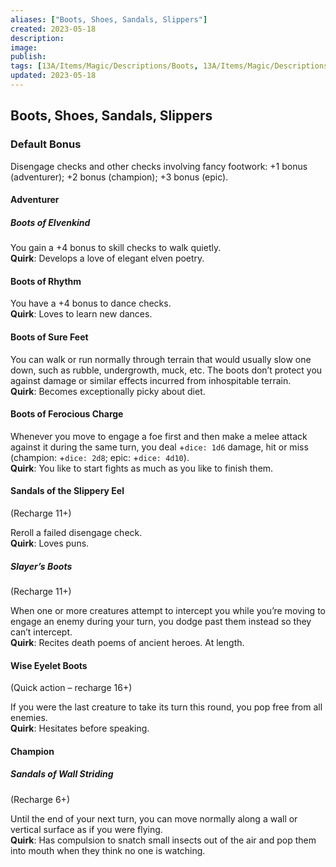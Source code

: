 ```yaml
---
aliases: ["Boots, Shoes, Sandals, Slippers"]
created: 2023-05-18
description: 
image: 
publish: 
tags: [13A/Items/Magic/Descriptions/Boots, 13A/Items/Magic/Descriptions/Shoes, 13A/Items/Magic/Descriptions/Sandals, 13A/Items/Magic/Descriptions/Slippers]
updated: 2023-05-18
---
```


## Boots, Shoes, Sandals, Slippers

### Default Bonus

Disengage checks and other checks involving fancy footwork: +1 bonus (adventurer); +2 bonus (champion); +3 bonus (epic).

#### Adventurer

##### Boots of Elvenkind

You gain a +4 bonus to skill checks to walk quietly.  
**Quirk**: Develops a love of elegant elven poetry.

#### Boots of Rhythm

You have a +4 bonus to dance checks.  
**Quirk**: Loves to learn new dances.

#### Boots of Sure Feet

You can walk or run normally through terrain that would usually slow one down, such as rubble, undergrowth, muck, etc. The boots don’t protect you against damage or similar effects incurred from inhospitable terrain.  
**Quirk**: Becomes exceptionally picky about diet.

#### Boots of Ferocious Charge

Whenever you move to engage a foe first and then make a melee attack against it during the same turn, you deal +`dice: 1d6` damage, hit or miss (champion: +`dice: 2d8`; epic: +`dice: 4d10`).  
**Quirk**: You like to start fights as much as you like to finish them.

#### Sandals of the Slippery Eel

(Recharge 11+)

Reroll a failed disengage check.  
**Quirk**: Loves puns.

##### Slayer’s Boots

(Recharge 11+)

When one or more creatures attempt to intercept you while you’re moving to engage an enemy during your turn, you dodge past them instead so they can’t intercept.  
**Quirk**: Recites death poems of ancient heroes. At length.

#### Wise Eyelet Boots

(Quick action – recharge 16+)

If you were the last creature to take its turn this round, you pop free from all enemies.  
**Quirk**: Hesitates before speaking.

#### Champion

##### Sandals of Wall Striding

(Recharge 6+)

Until the end of your next turn, you can move normally along a wall or vertical surface as if you were flying.  
**Quirk**: Has compulsion to snatch small insects out of the air and pop them into mouth when they think no one is watching.